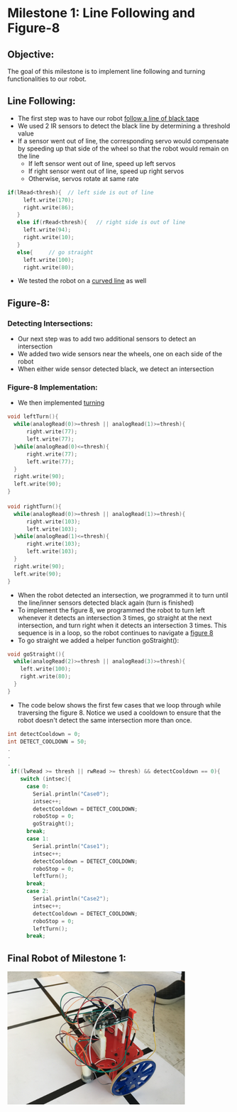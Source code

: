 # Milestone 1: Line Following and Figure-8

## Objective:
The goal of this milestone is to implement line following and turning functionalities to our robot.

## Line Following:
* The first step was to have our robot [follow a line of black tape](https://youtu.be/ZP58UEu52JQ)
* We used 2 IR sensors to detect the black line by determining a threshold value
* If a sensor went out of line, the corresponding servo would compensate by speeding up that side of the wheel so that the robot would remain on the line  
    * If left sensor went out of line, speed up left servos  
    * If right sensor went out of line, speed up right servos  
    * Otherwise, servos rotate at same rate  

 ```c
 if(lRead<thresh){  // left side is out of line
      left.write(170);
      right.write(86);
    }
    else if(rRead<thresh){   // right side is out of line
      left.write(94);
      right.write(10);
    }
    else{     // go straight
      left.write(100);
      right.write(80);
```

* We tested the robot on a [curved line](https://youtu.be/l7fE-NlZAs8) as well

## Figure-8:
### Detecting Intersections:
* Our next step was to add two additional sensors to detect an intersection
* We added two wide sensors near the wheels, one on each side of the robot
* When either wide sensor detected black, we detect an intersection

### Figure-8 Implementation:
* We then implemented [turning](https://youtu.be/I4GyVfHf1CU)  

```c
void leftTurn(){
  while(analogRead(0)>=thresh || analogRead(1)>=thresh){
      right.write(77);
      left.write(77);
  }while(analogRead(0)<=thresh){
      right.write(77);
      left.write(77);
  }
  right.write(90);
  left.write(90);
}

void rightTurn(){
  while(analogRead(0)>=thresh || analogRead(1)>=thresh){
      right.write(103);
      left.write(103);
  }while(analogRead(1)<=thresh){
      right.write(103);
      left.write(103);
  }
  right.write(90);
  left.write(90);
}
```

* When the robot detected an intersection, we programmed it to turn until the line/inner sensors detected black again (turn is finished)
* To implement the figure 8, we programmed the robot to turn left whenever it detects an intersection 3 times, go straight at the next intersection, and turn right when it detects an intersection 3 times. This sequence is in a loop, so the robot continues to navigate a [figure 8](https://youtu.be/NztFPuQvlM0)
* To go straight we added a helper function goStraight():

```c
void goStraight(){
  while(analogRead(2)>=thresh || analogRead(3)>=thresh){
    left.write(100);
    right.write(80);  
  }
}
```

* The code below shows the first few cases that we loop through while traversing the figure 8.  Notice we used a cooldown to ensure that the robot doesn't detect the same intersection more than once.

```c
int detectCooldown = 0;
int DETECT_COOLDOWN = 50;
.
.
.
 if((lwRead >= thresh || rwRead >= thresh) && detectCooldown == 0){
    switch (intsec){
      case 0:
        Serial.println("Case0");
        intsec++;
        detectCooldown = DETECT_COOLDOWN;
        roboStop = 0;
        goStraight();
      break;
      case 1:
        Serial.println("Case1");
        intsec++;
        detectCooldown = DETECT_COOLDOWN;
        roboStop = 0;
        leftTurn();
      break;
      case 2:
        Serial.println("Case2");
        intsec++;
        detectCooldown = DETECT_COOLDOWN;
        roboStop = 0;
        leftTurn();
      break;
```

## Final Robot of Milestone 1:
<img src="https://github.com/sk2282/ECE3400_Team8/blob/master/pictures/Milestone1/final.JPG?raw=true" height="300" />
